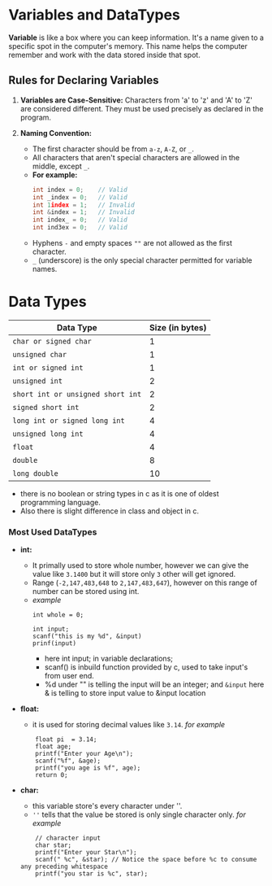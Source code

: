 
# Variables and DataTypes 

**Variable**  is like a box where you can keep information. It's a name given to a specific spot in the computer's memory. This name helps the computer remember and work with the data stored inside that spot.


## Rules for Declaring Variables

1. **Variables are Case-Sensitive:** Characters from 'a' to 'z' and 'A' to 'Z' are considered different. They must be used precisely as declared in the program.

2. **Naming Convention:** 
   - The first character should be from `a-z`, `A-Z`, or `_`.
   - All characters that aren't special characters are allowed in the middle, except `_`.
   - **For example:**
     ```c
     int index = 0;    // Valid
     int _index = 0;   // Valid
     int 1index = 1;   // Invalid
     int &index = 1;   // Invalid
     int index_ = 0;   // Valid
     int ind3ex = 0;   // Valid
     ```
   - Hyphens `-` and empty spaces `""` are not allowed as the first character.
   - `_` (underscore) is the only special character permitted for variable names.



# Data Types

| Data Type      | Size (in bytes) |
|----------------|-----------------|
| `char or signed char`         | 1               |
| `unsigned char`          | 1               |
| `int or signed int`        |1               |
| `unsigned int`       | 2               |
| `short int or unsigned short int`    | 2               |
| `signed short int`     | 2          |
| `long int or signed long int`  | 4        |
| `unsigned long int` | 4               |
| `float`  | 4               |
| `double`  | 8               |
| `long double`  | 10               |


- there is no boolean or string types in c as it is one of oldest programming language.
-  Also there is slight difference in class and object in c.

### Most Used DataTypes
- **int:**  
    - It primally used to store whole number, however we can give the value like `3.1400` but it will store only `3` other will get ignored.
    - Range (`-2,147,483,648` to `2,147,483,647`), however on this range of number can be stored using int.
    -
        *example*
        ``` 
        int whole = 0;

        int input;
        scanf("this is my %d", &input)
        prinf(input)
        ```
        - here int input; in variable declarations;
        -  scanf() is inbuild function provided by c, used to take input's from user end.
        - %d under "" is telling the input will be an integer;
        and `&input` here & is telling to store input value to &input location


- **float:** 
    - it is used for storing decimal values like `3.14`. 
      *for example*
    ```
        float pi  = 3.14;
        float age;
        printf("Enter your Age\n");
        scanf("%f", &age);
        printf("you age is %f", age);
        return 0;
    ```

- **char:** 
    - this variable store's every character under ''.
    - `''`  tells that the value be stored is only single character only.
    *for example*
    ```
        // character input
        char star;
        printf("Enter your Star\n");
        scanf(" %c", &star); // Notice the space before %c to consume       any preceding whitespace
        printf("you star is %c", star);
    ```


